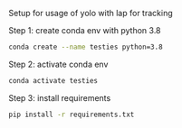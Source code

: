 Setup for usage of yolo with lap for tracking

Step 1: create conda env with python 3.8

```bash 
conda create --name testies python=3.8 
```

Step 2: activate conda env  

```bash  
conda activate testies
```

Step 3: install requirements 

```bash 
pip install -r requirements.txt
```